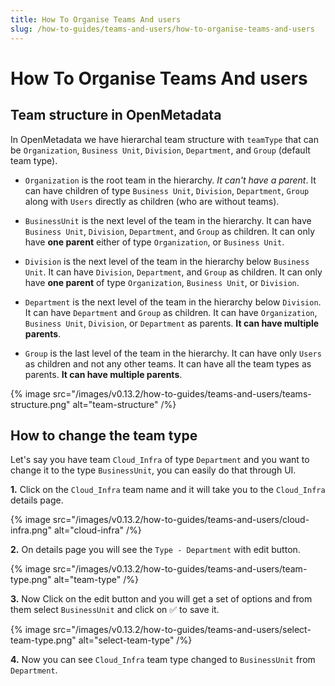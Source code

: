 ```yaml
---
title: How To Organise Teams And users
slug: /how-to-guides/teams-and-users/how-to-organise-teams-and-users
---
```


# How To Organise Teams And users

## Team structure in OpenMetadata

In OpenMetadata we have hierarchal team structure with `teamType` that can be `Organization`, `Business Unit`, `Division`, `Department`, and `Group` (default team type).

- `Organization` is the root team in the hierarchy. _It can't have a parent_. It can have children of type `Business Unit`, `Division`, `Department`, `Group` along with `Users` directly as children (who are without teams).

- `BusinessUnit` is the next level of the team in the hierarchy. It can have `Business Unit`, `Division`, `Department`, and `Group` as children. It can only have **one parent** either of type `Organization`, or `Business Unit`.

- `Division` is the next level of the team in the hierarchy below `Business Unit`. It can have `Division`, `Department`, and `Group` as children. It can only have **one parent** of type `Organization`, `Business Unit`, or `Division`.

- `Department` is the next level of the team in the hierarchy below `Division`. It can have `Department` and `Group` as children. It can have `Organization`, `Business Unit`, `Division`, or `Department` as parents. **It can have multiple parents**.

- `Group` is the last level of the team in the hierarchy. It can have only `Users` as children and not any other teams. It can have all the team types as parents. **It can have multiple parents**.

{% image
src="/images/v0.13.2/how-to-guides/teams-and-users/teams-structure.png"
alt="team-structure"
/%}


## How to change the team type

Let's say you have team `Cloud_Infra` of type `Department` and you want to change it to the type `BusinessUnit`, you can easily do that through UI.

**1.** Click on the `Cloud_Infra` team name and it will take you to the `Cloud_Infra` details page.

{% image
src="/images/v0.13.2/how-to-guides/teams-and-users/cloud-infra.png"
alt="cloud-infra"
/%}

**2.** On details page you will see the `Type - Department` with edit button.

{% image
src="/images/v0.13.2/how-to-guides/teams-and-users/team-type.png"
alt="team-type"
/%}

**3.** Now Click on the edit button and you will get a set of options and from them select `BusinessUnit` and click on ✅ to save it.

{% image
src="/images/v0.13.2/how-to-guides/teams-and-users/select-team-type.png"
alt="select-team-type"
/%}

**4.** Now you can see `Cloud_Infra` team type changed to `BusinessUnit` from `Department`.
